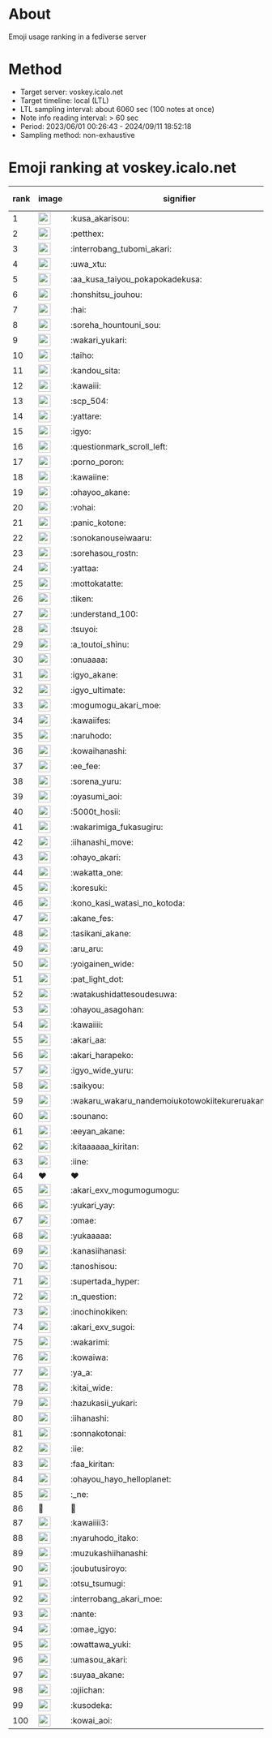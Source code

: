 # About
Emoji usage ranking in a fediverse server

# Method
- Target server: voskey.icalo.net
- Target timeline: local (LTL)
- LTL sampling interval: about 6060 sec (100 notes at once)
- Note info reading interval: > 60 sec
- Period: 2023/06/01 00:26:43 - 2024/09/11 18:52:18 
- Sampling method: non-exhaustive

# Emoji ranking at voskey.icalo.net

|rank|image|signifier|type|frequency score|
|----|----|----|----|----|
|1|<img height="24" src="https://voskey.icalo.net/emoji/kusa_akarisou.webp">|:kusa_akarisou:|custom|31468|
|2|<img height="24" src="https://voskey.icalo.net/emoji/petthex.webp">|:petthex:|custom|23538|
|3|<img height="24" src="https://voskey.icalo.net/emoji/interrobang_tubomi_akari.webp">|:interrobang_tubomi_akari:|custom|12627|
|4|<img height="24" src="https://voskey.icalo.net/emoji/uwa_xtu.webp">|:uwa_xtu:|custom|12137|
|5|<img height="24" src="https://voskey.icalo.net/emoji/aa_kusa_taiyou_pokapokadekusa.webp">|:aa_kusa_taiyou_pokapokadekusa:|custom|9689|
|6|<img height="24" src="https://voskey.icalo.net/emoji/honshitsu_jouhou.webp">|:honshitsu_jouhou:|custom|9398|
|7|<img height="24" src="https://voskey.icalo.net/emoji/hai.webp">|:hai:|custom|8120|
|8|<img height="24" src="https://voskey.icalo.net/emoji/soreha_hountouni_sou.webp">|:soreha_hountouni_sou:|custom|7184|
|9|<img height="24" src="https://voskey.icalo.net/emoji/wakari_yukari.webp">|:wakari_yukari:|custom|6897|
|10|<img height="24" src="https://voskey.icalo.net/emoji/taiho.webp">|:taiho:|custom|6758|
|11|<img height="24" src="https://voskey.icalo.net/emoji/kandou_sita.webp">|:kandou_sita:|custom|6260|
|12|<img height="24" src="https://voskey.icalo.net/emoji/kawaiii.webp">|:kawaiii:|custom|6211|
|13|<img height="24" src="https://voskey.icalo.net/emoji/scp_504.webp">|:scp_504:|custom|5822|
|14|<img height="24" src="https://voskey.icalo.net/emoji/yattare.webp">|:yattare:|custom|4597|
|15|<img height="24" src="https://voskey.icalo.net/emoji/igyo.webp">|:igyo:|custom|4583|
|16|<img height="24" src="https://voskey.icalo.net/emoji/questionmark_scroll_left.webp">|:questionmark_scroll_left:|custom|4546|
|17|<img height="24" src="https://voskey.icalo.net/emoji/porno_poron.webp">|:porno_poron:|custom|4433|
|18|<img height="24" src="https://voskey.icalo.net/emoji/kawaiine.webp">|:kawaiine:|custom|4412|
|19|<img height="24" src="https://voskey.icalo.net/emoji/ohayoo_akane.webp">|:ohayoo_akane:|custom|4254|
|20|<img height="24" src="https://voskey.icalo.net/emoji/vohai.webp">|:vohai:|custom|4224|
|21|<img height="24" src="https://voskey.icalo.net/emoji/panic_kotone.webp">|:panic_kotone:|custom|4214|
|22|<img height="24" src="https://voskey.icalo.net/emoji/sonokanouseiwaaru.webp">|:sonokanouseiwaaru:|custom|4201|
|23|<img height="24" src="https://voskey.icalo.net/emoji/sorehasou_rostn.webp">|:sorehasou_rostn:|custom|4100|
|24|<img height="24" src="https://voskey.icalo.net/emoji/yattaa.webp">|:yattaa:|custom|3783|
|25|<img height="24" src="https://voskey.icalo.net/emoji/mottokatatte.webp">|:mottokatatte:|custom|3710|
|26|<img height="24" src="https://voskey.icalo.net/emoji/tiken.webp">|:tiken:|custom|3652|
|27|<img height="24" src="https://voskey.icalo.net/emoji/understand_100.webp">|:understand_100:|custom|3611|
|28|<img height="24" src="https://voskey.icalo.net/emoji/tsuyoi.webp">|:tsuyoi:|custom|3426|
|29|<img height="24" src="https://voskey.icalo.net/emoji/a_toutoi_shinu.webp">|:a_toutoi_shinu:|custom|3391|
|30|<img height="24" src="https://voskey.icalo.net/emoji/onuaaaa.webp">|:onuaaaa:|custom|3110|
|31|<img height="24" src="https://voskey.icalo.net/emoji/igyo_akane.webp">|:igyo_akane:|custom|3001|
|32|<img height="24" src="https://voskey.icalo.net/emoji/igyo_ultimate.webp">|:igyo_ultimate:|custom|2954|
|33|<img height="24" src="https://voskey.icalo.net/emoji/mogumogu_akari_moe.webp">|:mogumogu_akari_moe:|custom|2873|
|34|<img height="24" src="https://voskey.icalo.net/emoji/kawaiifes.webp">|:kawaiifes:|custom|2860|
|35|<img height="24" src="https://voskey.icalo.net/emoji/naruhodo.webp">|:naruhodo:|custom|2849|
|36|<img height="24" src="https://voskey.icalo.net/emoji/kowaihanashi.webp">|:kowaihanashi:|custom|2735|
|37|<img height="24" src="https://voskey.icalo.net/emoji/ee_fee.webp">|:ee_fee:|custom|2689|
|38|<img height="24" src="https://voskey.icalo.net/emoji/sorena_yuru.webp">|:sorena_yuru:|custom|2648|
|39|<img height="24" src="https://voskey.icalo.net/emoji/oyasumi_aoi.webp">|:oyasumi_aoi:|custom|2640|
|40|<img height="24" src="https://voskey.icalo.net/emoji/5000t_hosii.webp">|:5000t_hosii:|custom|2532|
|41|<img height="24" src="https://voskey.icalo.net/emoji/wakarimiga_fukasugiru.webp">|:wakarimiga_fukasugiru:|custom|2446|
|42|<img height="24" src="https://voskey.icalo.net/emoji/iihanashi_move.webp">|:iihanashi_move:|custom|2428|
|43|<img height="24" src="https://voskey.icalo.net/emoji/ohayo_akari.webp">|:ohayo_akari:|custom|2397|
|44|<img height="24" src="https://voskey.icalo.net/emoji/wakatta_one.webp">|:wakatta_one:|custom|2293|
|45|<img height="24" src="https://voskey.icalo.net/emoji/koresuki.webp">|:koresuki:|custom|2274|
|46|<img height="24" src="https://voskey.icalo.net/emoji/kono_kasi_watasi_no_kotoda.webp">|:kono_kasi_watasi_no_kotoda:|custom|2264|
|47|<img height="24" src="https://voskey.icalo.net/emoji/akane_fes.webp">|:akane_fes:|custom|2236|
|48|<img height="24" src="https://voskey.icalo.net/emoji/tasikani_akane.webp">|:tasikani_akane:|custom|2230|
|49|<img height="24" src="https://voskey.icalo.net/emoji/aru_aru.webp">|:aru_aru:|custom|2214|
|50|<img height="24" src="https://voskey.icalo.net/emoji/yoigainen_wide.webp">|:yoigainen_wide:|custom|2185|
|51|<img height="24" src="https://voskey.icalo.net/emoji/pat_light_dot.webp">|:pat_light_dot:|custom|2129|
|52|<img height="24" src="https://voskey.icalo.net/emoji/watakushidattesoudesuwa.webp">|:watakushidattesoudesuwa:|custom|2127|
|53|<img height="24" src="https://voskey.icalo.net/emoji/ohayou_asagohan.webp">|:ohayou_asagohan:|custom|2126|
|54|<img height="24" src="https://voskey.icalo.net/emoji/kawaiiii.webp">|:kawaiiii:|custom|2121|
|55|<img height="24" src="https://voskey.icalo.net/emoji/akari_aa.webp">|:akari_aa:|custom|2079|
|56|<img height="24" src="https://voskey.icalo.net/emoji/akari_harapeko.webp">|:akari_harapeko:|custom|2057|
|57|<img height="24" src="https://voskey.icalo.net/emoji/igyo_wide_yuru.webp">|:igyo_wide_yuru:|custom|2019|
|58|<img height="24" src="https://voskey.icalo.net/emoji/saikyou.webp">|:saikyou:|custom|2001|
|59|<img height="24" src="https://voskey.icalo.net/emoji/wakaru_wakaru_nandemoiukotowokiitekureruakanetyan.webp">|:wakaru_wakaru_nandemoiukotowokiitekureruakanetyan:|custom|1976|
|60|<img height="24" src="https://voskey.icalo.net/emoji/sounano.webp">|:sounano:|custom|1969|
|61|<img height="24" src="https://voskey.icalo.net/emoji/eeyan_akane.webp">|:eeyan_akane:|custom|1938|
|62|<img height="24" src="https://voskey.icalo.net/emoji/kitaaaaaa_kiritan.webp">|:kitaaaaaa_kiritan:|custom|1866|
|63|<img height="24" src="https://voskey.icalo.net/emoji/iine.webp">|:iine:|custom|1845|
|64|❤|❤|unicode|1839|
|65|<img height="24" src="https://voskey.icalo.net/emoji/akari_exv_mogumogumogu.webp">|:akari_exv_mogumogumogu:|custom|1806|
|66|<img height="24" src="https://voskey.icalo.net/emoji/yukari_yay.webp">|:yukari_yay:|custom|1783|
|67|<img height="24" src="https://voskey.icalo.net/emoji/omae.webp">|:omae:|custom|1736|
|68|<img height="24" src="https://voskey.icalo.net/emoji/yukaaaaa.webp">|:yukaaaaa:|custom|1682|
|69|<img height="24" src="https://voskey.icalo.net/emoji/kanasiihanasi.webp">|:kanasiihanasi:|custom|1680|
|70|<img height="24" src="https://voskey.icalo.net/emoji/tanoshisou.webp">|:tanoshisou:|custom|1680|
|71|<img height="24" src="https://voskey.icalo.net/emoji/supertada_hyper.webp">|:supertada_hyper:|custom|1658|
|72|<img height="24" src="https://voskey.icalo.net/emoji/n_question.webp">|:n_question:|custom|1651|
|73|<img height="24" src="https://voskey.icalo.net/emoji/inochinokiken.webp">|:inochinokiken:|custom|1642|
|74|<img height="24" src="https://voskey.icalo.net/emoji/akari_exv_sugoi.webp">|:akari_exv_sugoi:|custom|1642|
|75|<img height="24" src="https://voskey.icalo.net/emoji/wakarimi.webp">|:wakarimi:|custom|1619|
|76|<img height="24" src="https://voskey.icalo.net/emoji/kowaiwa.webp">|:kowaiwa:|custom|1569|
|77|<img height="24" src="https://voskey.icalo.net/emoji/ya_a.webp">|:ya_a:|custom|1543|
|78|<img height="24" src="https://voskey.icalo.net/emoji/kitai_wide.webp">|:kitai_wide:|custom|1537|
|79|<img height="24" src="https://voskey.icalo.net/emoji/hazukasii_yukari.webp">|:hazukasii_yukari:|custom|1495|
|80|<img height="24" src="https://voskey.icalo.net/emoji/iihanashi.webp">|:iihanashi:|custom|1493|
|81|<img height="24" src="https://voskey.icalo.net/emoji/sonnakotonai.webp">|:sonnakotonai:|custom|1409|
|82|<img height="24" src="https://voskey.icalo.net/emoji/iie.webp">|:iie:|custom|1405|
|83|<img height="24" src="https://voskey.icalo.net/emoji/faa_kiritan.webp">|:faa_kiritan:|custom|1403|
|84|<img height="24" src="https://voskey.icalo.net/emoji/ohayou_hayo_helloplanet.webp">|:ohayou_hayo_helloplanet:|custom|1389|
|85|<img height="24" src="https://voskey.icalo.net/emoji/_ne.webp">|:_ne:|custom|1388|
|86|🤔|🤔|unicode|1385|
|87|<img height="24" src="https://voskey.icalo.net/emoji/kawaiiii3.webp">|:kawaiiii3:|custom|1382|
|88|<img height="24" src="https://voskey.icalo.net/emoji/nyaruhodo_itako.webp">|:nyaruhodo_itako:|custom|1379|
|89|<img height="24" src="https://voskey.icalo.net/emoji/muzukashiihanashi.webp">|:muzukashiihanashi:|custom|1364|
|90|<img height="24" src="https://voskey.icalo.net/emoji/joubutusiroyo.webp">|:joubutusiroyo:|custom|1356|
|91|<img height="24" src="https://voskey.icalo.net/emoji/otsu_tsumugi.webp">|:otsu_tsumugi:|custom|1296|
|92|<img height="24" src="https://voskey.icalo.net/emoji/interrobang_akari_moe.webp">|:interrobang_akari_moe:|custom|1283|
|93|<img height="24" src="https://voskey.icalo.net/emoji/nante.webp">|:nante:|custom|1271|
|94|<img height="24" src="https://voskey.icalo.net/emoji/omae_igyo.webp">|:omae_igyo:|custom|1270|
|95|<img height="24" src="https://voskey.icalo.net/emoji/owattawa_yuki.webp">|:owattawa_yuki:|custom|1253|
|96|<img height="24" src="https://voskey.icalo.net/emoji/umasou_akari.webp">|:umasou_akari:|custom|1239|
|97|<img height="24" src="https://voskey.icalo.net/emoji/suyaa_akane.webp">|:suyaa_akane:|custom|1195|
|98|<img height="24" src="https://voskey.icalo.net/emoji/ojiichan.webp">|:ojiichan:|custom|1194|
|99|<img height="24" src="https://voskey.icalo.net/emoji/kusodeka.webp">|:kusodeka:|custom|1194|
|100|<img height="24" src="https://voskey.icalo.net/emoji/kowai_aoi.webp">|:kowai_aoi:|custom|1190|
